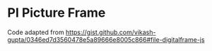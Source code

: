 # PI Picture Frame

Code adapted from https://gist.github.com/vikash-gupta/0346ed7d3560478e5a89666e8005c866#file-digitalframe-js